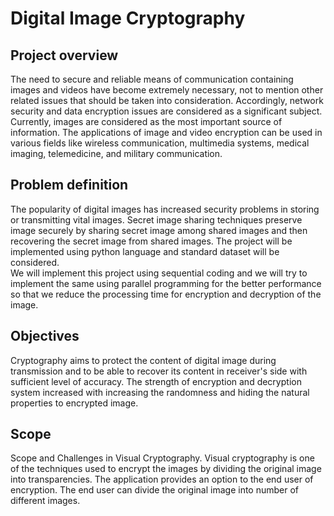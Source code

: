 # Digital Image Cryptography
## Project overview
The need to secure and reliable 
means of  communication containing  images and  videos  have 
become  extremely  necessary,  not  to  mention  other  related 
issues  that  should  be  taken  into  consideration.  Accordingly, 
network security and data encryption issues are considered as a 
significant  subject.  Currently,  images  are  considered  as  the 
most  important  source  of  information.  The  applications  of 
image and  video  encryption can be used in various  fields  like 
wireless  communication,  multimedia  systems,  medical 
imaging, telemedicine, and military communication.
## Problem definition
The popularity of digital images has increased security problems in storing or transmitting vital
images. Secret image sharing techniques preserve image securely by sharing secret image
among shared images and then recovering the secret image from shared images. The project
will be implemented using python language and standard dataset will be considered.<br>
We will implement this project using sequential coding and we will try to implement the same
using parallel programming for the better performance so that we reduce the processing time
for encryption and decryption of the image. 
## Objectives
Cryptography aims to protect the content of digital image during transmission and to be able
to recover its content in receiver's side with sufficient level of accuracy. The strength
of encryption and decryption system increased with increasing the randomness and hiding the
natural properties to encrypted image.
## Scope
Scope and Challenges in Visual Cryptography. Visual cryptography is one of the techniques
used to encrypt the images by dividing the original image into transparencies. The application
provides an option to the end user of encryption. The end user can divide the
original image into number of different images.
